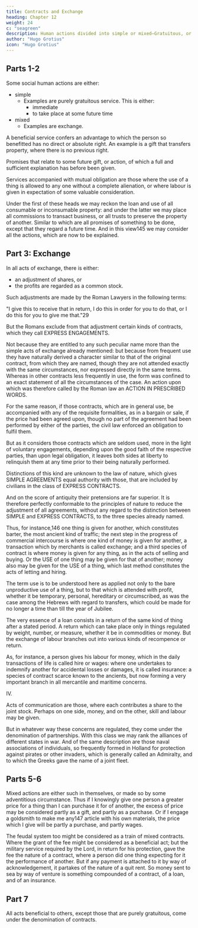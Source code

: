 ```yaml
---
title: Contracts and Exchange
heading: Chapter 12
weight: 24
c: "seagreen"
description: Human actions divided into simple or mixed—Gratuitous, or accompanied with mutual obligation—Acts by way of exchange, adjustment of what is to be given or done.
author: "Hugo Grotius"
icon: "Hugo Grotius"
---
```



<!-- Human actions divided into simple or mixed—Gratuitous, or accompanied with mutual obligation—Acts by way of exchange, adjustment of what is to be given or done.

Partnership—Contracts—Previous equality—As to knowledge of all circumstances—As to freedom of consent, requisite in contracts of exchange, of sale, of commission and loan—Price of things in what manner to be rated—Transfer of property by sale—What kind contrary to the law of nature—Money—Its use as the standard value of all things—No abatement in the rent or hire of a thing on account of ordinary accidents—Increase or diminution of just salaries

Usury, by what law forbidden—Interest not coming under the name of usury—Insurance—Partnerships of Trade, Naval Associations—Inequality in the terms of a contract no way repugnant to the law of nations. -->


## Parts 1-2

Some social human actions are either:
- simple
  - Examples are purely gratuitous service. This is either:
    - immediate
    - to take place at some future time
- mixed
  - Examples are exchange. 

A beneficial service confers an advantage to which the person so benefitted has no direct or absolute right. An example is a gift that transfers property, where there is no previous right. 

Promises that relate to some future gift, or action, of which a full and sufficient explanation has before been given.

Services accompanied with mutual obligation are those where the use of a thing is allowed to any one without a complete alienation, or where labour is given in expectation of some valuable consideration. 

Under the first of these heads we may reckon the loan and use of all consumable or inconsumable property: and under the latter we may place all commissions to transact business, or all trusts to preserve the property of another. Similar to which are all promises of something to be done, except that they regard a future time. And in this view145 we may consider all the actions, which are now to be explained.


## Part 3: Exchange

In all acts of exchange, there is either:
- an adjustment of shares, or
- the profits are regarded as a common stock. 

Such adjustments are made by the Roman Lawyers in the following terms: 

"I give this to receive that in return, I do this in order for you to do that, or I do this for you to give me that."29 

But the Romans exclude from that adjustment certain kinds of contracts, which they call EXPRESS ENGAGEMENTS. 

Not because they are entitled to any such peculiar name more than the simple acts of exchange already mentioned: but because from frequent use they have naturally derived a character similar to that of the original contract, from which they are named, though they are not attended exactly with the same circumstances, nor expressed directly in the same terms. Whereas in other contracts less frequently in use, the form was confined to an exact statement of all the circumstances of the case. An action upon which was therefore called by the Roman law an ACTION IN PRESCRIBED WORDS.

For the same reason, if those contracts, which are in general use, be accompanied with any of the requisite formalities, as in a bargain or sale, if the price had been agreed upon, though no part of the agreement had been performed by either of the parties, the civil law enforced an obligation to fulfil them. 

But as it considers those contracts which are seldom used, more in the light of voluntary engagements, depending upon the good faith of the respective parties, than upon legal obligation, it leaves both sides at liberty to relinquish them at any time prior to their being naturally performed.

Distinctions of this kind are unknown to the law of nature, which gives SIMPLE AGREEMENTS equal authority with those, that are included by civilians in the class of EXPRESS CONTRACTS. 

And on the score of antiquity their pretensions are far superior. It is therefore perfectly conformable to the principles of nature to reduce the adjustment of all agreements, without any regard to the distinction between SIMPLE and EXPRESS CONTRACTS, to the three species already named. 

Thus, for instance,146 one thing is given for another, which constitutes barter, the most ancient kind of traffic; the next step in the progress of commercial intercourse is where one kind of money is given for another, a transaction which by merchants is called exchange; and a third species of contract is where money is given for any thing, as in the acts of selling and buying. Or the USE of one thing may be given for that of another; money also may be given for the USE of a thing, which last method constitutes the acts of letting and hiring.

The term use is to be understood here as applied not only to the bare unproductive use of a thing, but to that which is attended with profit, whether it be temporary, personal, hereditary or circumscribed, as was the case among the Hebrews with regard to transfers, which could be made for no longer a time than till the year of Jubilee. 

The very essence of a loan consists in a return of the same kind of thing after a stated period. A return which can take place only in things regulated by weight, number, or measure, whether it be in commodities or money. But the exchange of labour branches out into various kinds of recompence or return. 

As, for instance, a person gives his labour for money, which in the daily transactions of life is called hire or wages: where one undertakes to indemnify another for accidental losses or damages, it is called insurance: a species of contract scarce known to the ancients, but now forming a very important branch in all mercantile and maritime concerns.

IV. 

Acts of communication are those, where each contributes a share to the joint stock. Perhaps on one side, money, and on the other, skill and labour may be given. 

But in whatever way these concerns are regulated, they come under the denomination of partnerships. With this class we may rank the alliances of different states in war. And of the same description are those naval associations of individuals, so frequently formed in Holland for protection against pirates or other invaders, which is generally called an Admiralty, and to which the Greeks gave the name of a joint fleet.

## Parts 5-6

Mixed actions are either such in themselves, or made so by some adventitious circumstance. Thus if I knowingly give one person a greater price for a thing than I can purchase it for of another, the excess of price may be considered partly as a gift, and partly as a purchase. Or if I engage a goldsmith to make me any147 article with his own materials, the price which I give will be partly a purchase, and partly wages. 

The feudal system too might be considered as a train of mixed contracts. Where the grant of the fee might be considered as a beneficial act; but the military service required by the Lord, in return for his protection, gave the fee the nature of a contract, where a person did one thing expecting for it the performance of another. But if any payment is attached to it by way of acknowledgement, it partakes of the nature of a quit rent. So money sent to sea by way of venture is something compounded of a contract, of a loan, and of an insurance.

## Part 7

All acts beneficial to others, except those that are purely gratuitous, come under the denomination of contracts.


